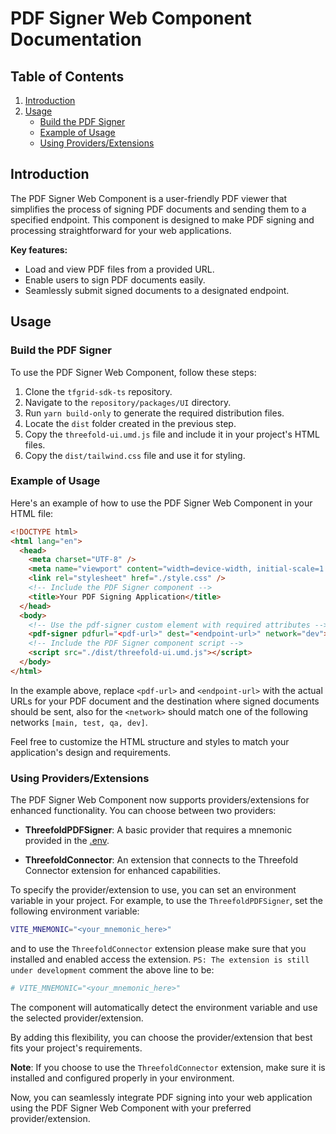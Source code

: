 # PDF Signer Web Component Documentation

## Table of Contents

1. [Introduction](#introduction)
2. [Usage](#usage)
   - [Build the PDF Signer](#build-the-pdf-signer)
   - [Example of Usage](#example-of-usage)
   - [Using Providers/Extensions](#using-providers-extensions)

## Introduction

The PDF Signer Web Component is a user-friendly PDF viewer that simplifies the process of signing PDF documents and sending them to a specified endpoint. This component is designed to make PDF signing and processing straightforward for your web applications.

**Key features:**

- Load and view PDF files from a provided URL.
- Enable users to sign PDF documents easily.
- Seamlessly submit signed documents to a designated endpoint.

## Usage

### Build the PDF Signer

To use the PDF Signer Web Component, follow these steps:

1. Clone the `tfgrid-sdk-ts` repository.
2. Navigate to the `repository/packages/UI` directory.
3. Run `yarn build-only` to generate the required distribution files.
4. Locate the `dist` folder created in the previous step.
5. Copy the `threefold-ui.umd.js` file and include it in your project's HTML files.
6. Copy the `dist/tailwind.css` file and use it for styling.

### Example of Usage

Here's an example of how to use the PDF Signer Web Component in your HTML file:

```html
<!DOCTYPE html>
<html lang="en">
  <head>
    <meta charset="UTF-8" />
    <meta name="viewport" content="width=device-width, initial-scale=1.0" />
    <link rel="stylesheet" href="./style.css" />
    <!-- Include the PDF Signer component -->
    <title>Your PDF Signing Application</title>
  </head>
  <body>
    <!-- Use the pdf-signer custom element with required attributes -->
    <pdf-signer pdfurl="<pdf-url>" dest="<endpoint-url>" network="dev"></pdf-signer>
    <!-- Include the PDF Signer component script -->
    <script src="./dist/threefold-ui.umd.js"></script>
  </body>
</html>
```

In the example above, replace `<pdf-url>` and `<endpoint-url>` with the actual URLs for your PDF document and the destination where signed documents should be sent, also for the `<network>` should match one of the following networks `[main, test, qa, dev]`.

Feel free to customize the HTML structure and styles to match your application's design and requirements.

### Using Providers/Extensions

The PDF Signer Web Component now supports providers/extensions for enhanced functionality. You can choose between two providers:

- **ThreefoldPDFSigner**: A basic provider that requires a mnemonic provided in the [.env](../.env).

- **ThreefoldConnector**: An extension that connects to the Threefold Connector extension for enhanced capabilities.

To specify the provider/extension to use, you can set an environment variable in your project. For example, to use the `ThreefoldPDFSigner`, set the following environment variable:

```bash
VITE_MNEMONIC="<your_mnemonic_here>"
```

and to use the `ThreefoldConnector` extension please make sure that you installed and enabled access the extension. `PS: The extension is still under development`
comment the above line to be:

```bash
# VITE_MNEMONIC="<your_mnemonic_here>"
```

The component will automatically detect the environment variable and use the selected provider/extension.

By adding this flexibility, you can choose the provider/extension that best fits your project's requirements.

**Note**: If you choose to use the `ThreefoldConnector` extension, make sure it is installed and configured properly in your environment.

Now, you can seamlessly integrate PDF signing into your web application using the PDF Signer Web Component with your preferred provider/extension.
